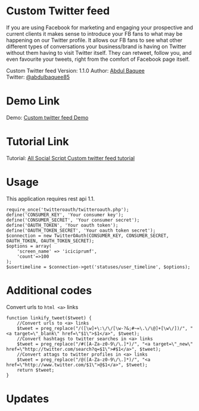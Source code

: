 Custom Twitter feed
===============

If you are using Facebook for marketing and engaging your prospective and current clients it makes sense to introduce your FB fans to what may be happening on our Twitter profile. It allows our FB fans to see what other different types of conversations your business/brand is having on Twitter without them having to visit Twitter itself. They can retweet, follow you, and even favourite your tweets, right from the comfort of Facebook page itself.

Custom Twitter feed
Version: 1.1.0
Author: [Abdul Baquee](http://www.socialscript.in/)  
Twitter: [@abdulbaquee85](http://www.twitter.com/abdulbaquee85)

Demo Link
===============
Demo: [Custom twitter feed Demo](http://www.socialscript.in/twitter-feed/)

Tutorial Link
===============
Tutorial: [All Social Script Custom twitter feed tutorial](http://www.socialscript.in/custom-twitter-feed-for-website/)

Usage
===============
This application requires rest api 1.1.

```<?php
require_once('twitteroauth/twitteroauth.php');
define('CONSUMER_KEY', 'Your consumer key');
define('CONSUMER_SECRET', 'Your consumer secret');
define('OAUTH_TOKEN', 'Your oauth token');
define('OAUTH_TOKEN_SECRET', 'Your oauth token secret');
$connection = new TwitterOAuth(CONSUMER_KEY, CONSUMER_SECRET, OAUTH_TOKEN, OAUTH_TOKEN_SECRET);
$options = array(
    'screen_name' => 'iciciprumf',
    'count'=>100
);
$usertimeline = $connection->get('statuses/user_timeline', $options);
```

Additional codes
===============
Convert urls to ```html <a>``` links

```<?php
function linkify_tweet($tweet) {
    //Convert urls to <a> links
    $tweet = preg_replace("/([\w]+\:\/\/[\w-?&;#~=\.\/\@]+[\w\/])/", "<a target=\"_blank\" href=\"$1\">$1</a>", $tweet);
    //Convert hashtags to twitter searches in <a> links
    $tweet = preg_replace("/#([A-Za-z0-9\/\.]*)/", "<a target=\"_new\" href=\"http://twitter.com/search?q=$1\">#$1</a>", $tweet);
    //Convert attags to twitter profiles in <a> links
    $tweet = preg_replace("/@([A-Za-z0-9\/\.]*)/", "<a href=\"http://www.twitter.com/$1\">@$1</a>", $tweet);
    return $tweet;
}
```

Updates
===============
